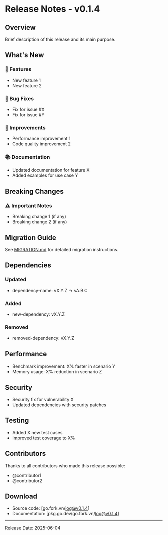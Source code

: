 # Release Notes - v0.1.4

## Overview
Brief description of this release and its main purpose.

## What's New
### 🚀 Features
- New feature 1
- New feature 2

### 🐛 Bug Fixes
- Fix for issue #X
- Fix for issue #Y

### 🔧 Improvements
- Performance improvement 1
- Code quality improvement 2

### 📚 Documentation
- Updated documentation for feature X
- Added examples for use case Y

## Breaking Changes
### ⚠️ Important Notes
- Breaking change 1 (if any)
- Breaking change 2 (if any)

## Migration Guide
See [MIGRATION.md](./MIGRATION.md) for detailed migration instructions.

## Dependencies
### Updated
- dependency-name: vX.Y.Z → vA.B.C

### Added
- new-dependency: vX.Y.Z

### Removed
- removed-dependency: vX.Y.Z

## Performance
- Benchmark improvement: X% faster in scenario Y
- Memory usage: X% reduction in scenario Z

## Security
- Security fix for vulnerability X
- Updated dependencies with security patches

## Testing
- Added X new test cases
- Improved test coverage to X%

## Contributors
Thanks to all contributors who made this release possible:
- @contributor1
- @contributor2

## Download
- Source code: [go.fork.vn/log@v0.1.4]
- Documentation: [pkg.go.dev/go.fork.vn/log@v0.1.4]

---
Release Date: 2025-06-04
